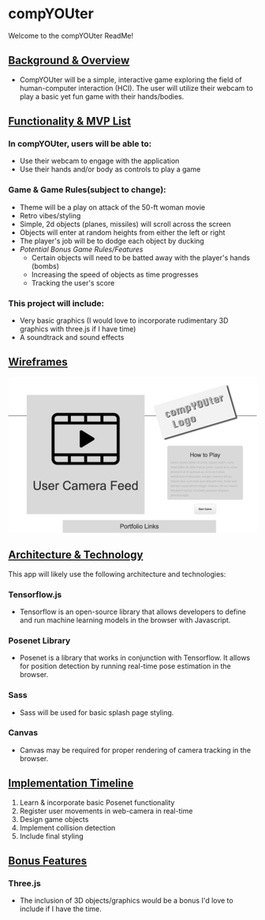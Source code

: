 # compYOUter

Welcome to the compYOUter ReadMe!

## [Background & Overview](https://github.com/OcramT/compYOUter/wiki/Background-&-Overview)

   * CompYOUter will be a simple, interactive game exploring the field of human-computer interaction (HCI). The user will utilize their webcam to play a basic yet fun game with their hands/bodies.

## [Functionality & MVP List](https://github.com/OcramT/compYOUter/wiki/MVP-List)

### In compYOUter, users will be able to:

   * Use their webcam to engage with the application
   * Use their hands and/or body as controls to play a game

### Game & Game Rules(subject to change):

   * Theme will be a play on attack of the 50-ft woman movie
   * Retro vibes/styling
   * Simple, 2d objects (planes, missiles) will scroll across the screen
   * Objects will enter at random heights from either the left or right
   * The player's job will be to dodge each object by ducking
   * *Potential Bonus Game Rules/Features*
      * Certain objects will need to be batted away with the player's hands (bombs)
      * Increasing the speed of objects as time progresses
      * Tracking the user's score

### This project will include:

   * Very basic graphics (I would love to incorporate rudimentary 3D graphics with three.js if I have time)
   * A soundtrack and sound effects

## [Wireframes](https://github.com/OcramT/compYOUter/wiki/Wireframes)

   ![](https://github.com/OcramT/compYOUter/blob/main/src/images/compYOUter_wireframe.png)
   
## [Architecture & Technology](https://github.com/OcramT/compYOUter/wiki/Architecture-&-Technology)

This app will likely use the following architecture and technologies:

### Tensorflow.js
   * Tensorflow is an open-source library that allows developers to define and run machine learning models in the browser with Javascript. 

### Posenet Library
   * Posenet is a library that works in conjunction with Tensorflow. It allows for position detection by running real-time pose estimation in the browser.

### Sass
   * Sass will be used for basic splash page styling.

### Canvas
   * Canvas may be required for proper rendering of camera tracking in the browser.
   
## [Implementation Timeline](https://github.com/OcramT/compYOUter/wiki/Implementation-Timeline)
  1. Learn & incorporate basic Posenet functionality
  2. Register user movements in web-camera in real-time
  3. Design game objects
  4. Implement collision detection
  5. Include final styling

## [Bonus Features](https://github.com/OcramT/compYOUter/wiki/Bonus-Features)

### Three.js
   * The inclusion of 3D objects/graphics would be a bonus I'd love to include if I have the time.

